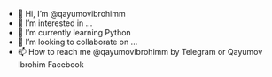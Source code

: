 - 👋 Hi, I’m @qayumovibrohimm
- 👀 I’m interested in ...
- 🌱 I’m currently learning Python
- 💞️ I’m looking to collaborate on ...
- 📫 How to reach me @qayumovibrohimm by Telegram or Qayumov Ibrohim Facebook

<!---
qayumovibrohimm/qayumovibrohimm is a ✨ special ✨ repository because its `README.md` (this file) appears on your GitHub profile.
You can click the Preview link to take a look at your changes.
--->
